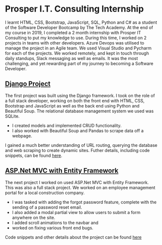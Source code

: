 # Prosper I.T. Consulting Internship

I learnt HTML, CSS, Bootstrap, JavaScript, SQL, Python and C# as a student of the Software Developer Bootcamp by The Tech Academy. At the end of my course in 2019, I completed a 2 month internship with Prosper IT Consulting to put my knowledge to use. During this time, I worked on 2 projects in teams with other developers. Azure Devops was utilised to manage the project in an Agile team. We used Visual Studio and Pycharm for each of the projects. We worked remotely, and kept in touch through daily standups, Slack messaging as well as emails. It was the most challenging, and yet rewarding part of my journey to becoming a Software Developer.

## [Django Project](https://github.com/dhavap/ProsperIT-Internship/tree/main/Django)
The first project was built using the Django framework. I took on the role of a full stack developer, working on both the front end with HTML, CSS, Bootstrap and JavaScript as well as the back end using Python and Beautiful Soup. The relational database management system we used was SQLite. 
- I created models and implemented CRUD functionality. 
- I also worked with Beautiful Soup and Pandas to scrape data off a webpage. 

I gained a much better understanding of URL routing, querying the database and web scraping to create dynamic sites. Futher details, including code snippets, can be found [here](https://github.com/dhavap/ProsperIT-Internship/tree/main/Django).

## [ASP.Net MVC with Entity Framework](https://github.com/dhavap/ProsperIT-Internship/tree/main/ASP.NetMVC)
The next project I worked on used ASP.Net MVC with Entity Framework. This was also a full stack project. We worked on an employee management portal for a local construction company. 
- I was tasked with adding the forgot password feature, complete with the sending of a password reset email. 
- I also added a modal partial view to allow users to submit a form anywhere on the site. 
- I added scroll animations to the navbar and 
- worked on fixing various front end bugs. 

Code snippets and other details about the project can be found [here](https://github.com/dhavap/ProsperIT-Internship/tree/main/ASP.NetMVC)
